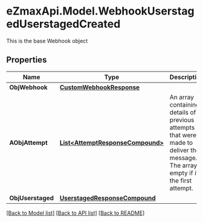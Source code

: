 # eZmaxApi.Model.WebhookUserstagedUserstagedCreated
This is the base Webhook object

## Properties

Name | Type | Description | Notes
------------ | ------------- | ------------- | -------------
**ObjWebhook** | [**CustomWebhookResponse**](CustomWebhookResponse.md) |  | 
**AObjAttempt** | [**List&lt;AttemptResponseCompound&gt;**](AttemptResponseCompound.md) | An array containing details of previous attempts that were made to deliver the message. The array is empty if it&#39;s the first attempt. | 
**ObjUserstaged** | [**UserstagedResponseCompound**](UserstagedResponseCompound.md) |  | 

[[Back to Model list]](../README.md#documentation-for-models) [[Back to API list]](../README.md#documentation-for-api-endpoints) [[Back to README]](../README.md)

